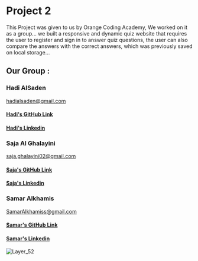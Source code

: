 # Project 2

This Project was given to us by Orange Coding Academy, We worked on it as a group...
we built a responsive and dynamic quiz website that  requires the user 
to register and sign in to answer  quiz questions, the user can also 
compare the answers with the correct answers, which was previously saved on local storage...

## Our Group :

### Hadi AlSaden
hadialsaden@gmail.com
#### [Hadi's GitHub Link](https://github.com/Hadi-AL-Saden)
#### [Hadi's  Linkedin ](https://www.linkedin.com/in/saja-al-ghalayini/)

### Saja Al Ghalayini
saja.ghalayini02@gmail.com
#### [Saja's GitHub Link](https://github.com/saja-alghalayini)
#### [Saja's  Linkedin ](https://www.linkedin.com/in/saja-al-ghalayini/)


### Samar Alkhamis
 SamarAlkhamiss@gmail.com
#### [Samar's GitHub Link](https://github.com/samaralkhamis)
#### [Samar's  Linkedin](https://www.linkedin.com/in/samar-alkhamis-942a92151/)

![Layer_52 ](https://user-images.githubusercontent.com/100213822/161449919-aeee6974-cd06-4ccf-aeec-e6f67c997389.png)